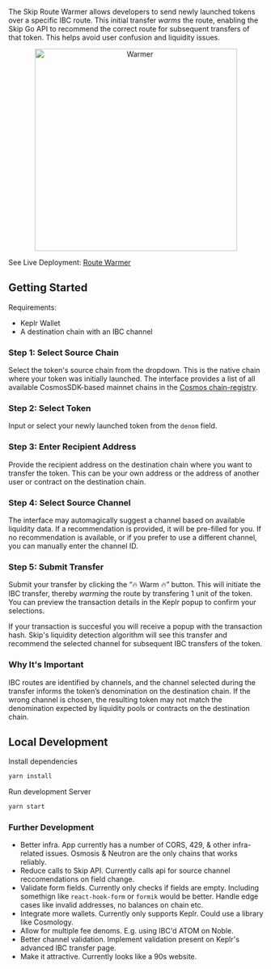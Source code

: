 The Skip Route Warmer allows developers to send newly launched tokens over a specific IBC route. This initial transfer *warms* the route, enabling the Skip Go API to recommend the correct route for subsequent transfers of that token. This helps avoid user confusion and liquidity issues.

<p align="center">
  <img src="./public/logo.png" alt="Warmer" width="400" />
</p>

See Live Deployment: [Route Warmer](https://enchanting-pothos-10882b.netlify.app)

## Getting Started

Requirements:
- Keplr Wallet
- A destination chain with an IBC channel

### Step 1: Select Source Chain
Select the token's source chain from the dropdown. This is the native chain where your token was initially launched. The interface provides a list of all available CosmosSDK-based mainnet chains in the [Cosmos chain-registry](https://github.com/cosmos/chain-registry).

### Step 2: Select Token
Input or select your newly launched token from the `denom` field.

### Step 3: Enter Recipient Address
Provide the recipient address on the destination chain where you want to transfer the token. This can be your own address or the address of another user or contract on the destination chain. 

### Step 4: Select Source Channel
The interface may automagically suggest a channel based on available liquidity data. If a recommendation is provided, it will be pre-filled for you. If no recommendation is available, or if you prefer to use a different channel, you can manually enter the channel ID.

### Step 5: Submit Transfer
Submit your transfer by clicking the “🔥 Warm ️‍🔥” button. This will initiate the IBC transfer, thereby  *warming* the route by transfering 1 unit of the token. You can preview the transaction details in the Keplr popup to confirm your selections. 

If your transaction is succesful you will receive a popup with the transaction hash. Skip's liquidity detection algorithm will see this transfer and recommend the selected channel for subsequent IBC transfers of the token.

### Why It's Important
IBC routes are identified by channels, and the channel selected during the transfer informs the token’s denomination on the destination chain. If the wrong channel is chosen, the resulting token may not match the denomination expected by liquidity pools or contracts on the destination chain. 
 
## Local Development

Install dependencies

```bash
yarn install
```

Run development Server
```bash
yarn start
```

### Further Development
- Better infra. App currently has a number of CORS, 429, & other infra-related issues. Osmosis & Neutron are the only chains that works reliably. 
- Reduce calls to Skip API. Currently calls api for source channel reccomendations on field change.
- Validate form fields. Currently only checks if fields are empty. Including somethign like `react-hook-form` or `formik` would be better. Handle edge cases like invalid addresses, no balances on chain etc. 
- Integrate more wallets. Currently only supports Keplr. Could use a library like Cosmology. 
- Allow for multiple fee denoms. E.g. using IBC'd ATOM on Noble. 
- Better channel validation. Implement validation present on Keplr's advanced IBC transfer page. 
- Make it attractive. Currently looks like a 90s website.